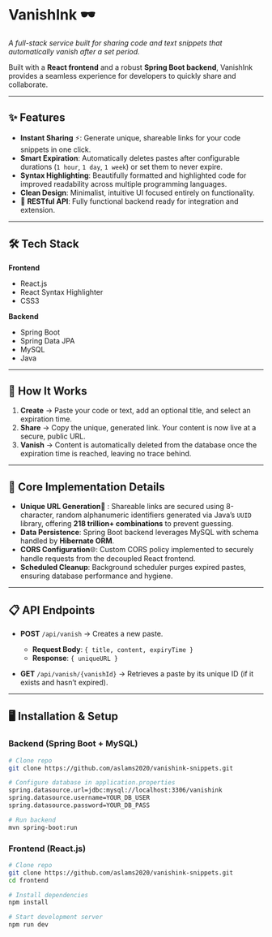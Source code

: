 # VanishInk 🕶 

_A full-stack service built for sharing code and text snippets that automatically vanish after a set period._  

Built with a **React frontend** and a robust **Spring Boot backend**, VanishInk provides a seamless experience for developers to quickly share and collaborate.  

---

## ✨ Features  

- **Instant Sharing** ⚡: Generate unique, shareable links for your code snippets in one click.  
- **Smart Expiration**: Automatically deletes pastes after configurable durations (`1 hour`, `1 day`, `1 week`) or set them to never expire.  
- **Syntax Highlighting**: Beautifully formatted and highlighted code for improved readability across multiple programming languages.  
-  **Clean Design**: Minimalist, intuitive UI focused entirely on functionality.  
- 🔗 **RESTful API**: Fully functional backend ready for integration and extension.  

---

## 🛠️ Tech Stack  

**Frontend**  
- React.js  
- React Syntax Highlighter  
- CSS3  

**Backend**  
- Spring Boot  
- Spring Data JPA  
- MySQL  
- Java  

---

## 🚀 How It Works  

1. **Create** → Paste your code or text, add an optional title, and select an expiration time.  
2. **Share** → Copy the unique, generated link. Your content is now live at a secure, public URL.  
3. **Vanish** → Content is automatically deleted from the database once the expiration time is reached, leaving no trace behind.  

---

## 🔧 Core Implementation Details  

- **Unique URL Generation**🔑 : Shareable links are secured using 8-character, random alphanumeric identifiers generated via Java’s `UUID` library, offering **218 trillion+ combinations** to prevent guessing.  
- **Data Persistence**: Spring Boot backend leverages MySQL with schema handled by **Hibernate ORM**.  
- **CORS Configuration**🌐: Custom CORS policy implemented to securely handle requests from the decoupled React frontend.  
- **Scheduled Cleanup**: Background scheduler purges expired pastes, ensuring database performance and hygiene.  

---

## 📋 API Endpoints  

- **POST** `/api/vanish` → Creates a new paste.  
  - **Request Body**: `{ title, content, expiryTime }`  
  - **Response**: `{ uniqueURL }`  

- **GET** `/api/vanish/{vanishId}` → Retrieves a paste by its unique ID (if it exists and hasn’t expired).  

---

## 🖥️ Installation & Setup  

### Backend (Spring Boot + MySQL)  
```bash
# Clone repo
git clone https://github.com/aslams2020/vanishink-snippets.git

# Configure database in application.properties
spring.datasource.url=jdbc:mysql://localhost:3306/vanishink
spring.datasource.username=YOUR_DB_USER
spring.datasource.password=YOUR_DB_PASS

# Run backend
mvn spring-boot:run
```
### Frontend (React.js)
```bash
# Clone repo
git clone https://github.com/aslams2020/vanishink-snippets.git
cd frontend

# Install dependencies
npm install

# Start development server
npm run dev
```


<!--H2 DATABASE - jdbc:h2:mem:testdb -->
